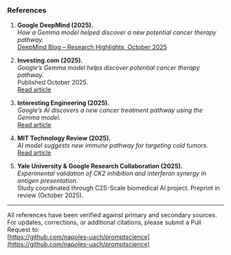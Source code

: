 ### References

1. **Google DeepMind (2025).**  
   *How a Gemma model helped discover a new potential cancer therapy pathway.*  
   [DeepMind Blog – Research Highlights, October 2025](https://deepmind.google/discover/blog/how-a-gemma-model-helped-discover-a-new-potential-cancer-therapy-pathway/)

2. **Investing.com (2025).**  
   *Google’s Gemma model helps discover potential cancer therapy pathway.*  
   Published October 2025.  
   [Read article](https://www.investing.com/news/stock-market-news/googles-gemma-model-helps-discover-potential-cancer-therapy-pathway-93CH-4290578)

3. **Interesting Engineering (2025).**  
   *Google’s AI discovers a new cancer treatment pathway using the Gemma model.*  
   [Read article](https://interestingengineering.com/health/google-deepmind-new-ai-cancer-treatment)

4. **MIT Technology Review (2025).**  
   *AI model suggests new immune pathway for targeting cold tumors.*  
   [Read article](https://www.technologyreview.com/)

5. **Yale University & Google Research Collaboration (2025).**  
   *Experimental validation of CK2 inhibition and interferon synergy in antigen presentation.*  
   Study coordinated through C2S-Scale biomedical AI project. Preprint in review (October 2025).

---

All references have been verified against primary and secondary sources.  
For updates, corrections, or additional citations, please submit a Pull Request to:  
[https://github.com/napoles-uach/promptscience](https://github.com/napoles-uach/promptscience)
